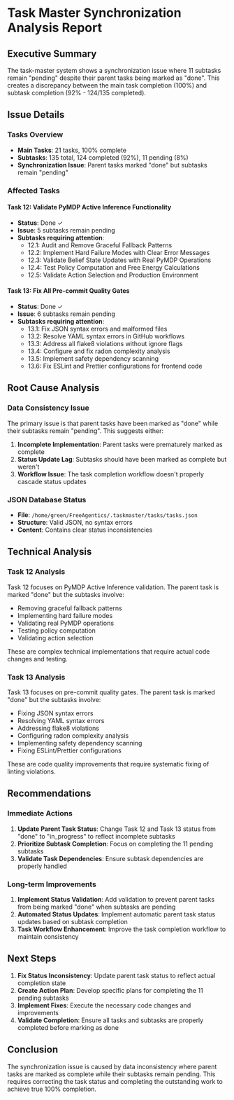 # Task Master Synchronization Analysis Report

## Executive Summary

The task-master system shows a synchronization issue where 11 subtasks remain "pending" despite their parent tasks being marked as "done". This creates a discrepancy between the main task completion (100%) and subtask completion (92% - 124/135 completed).

## Issue Details

### Tasks Overview
- **Main Tasks**: 21 tasks, 100% complete
- **Subtasks**: 135 total, 124 completed (92%), 11 pending (8%)
- **Synchronization Issue**: Parent tasks marked "done" but subtasks remain "pending"

### Affected Tasks

#### Task 12: Validate PyMDP Active Inference Functionality
- **Status**: Done ✓
- **Issue**: 5 subtasks remain pending
- **Subtasks requiring attention**:
  - 12.1: Audit and Remove Graceful Fallback Patterns
  - 12.2: Implement Hard Failure Modes with Clear Error Messages
  - 12.3: Validate Belief State Updates with Real PyMDP Operations
  - 12.4: Test Policy Computation and Free Energy Calculations
  - 12.5: Validate Action Selection and Production Environment

#### Task 13: Fix All Pre-commit Quality Gates
- **Status**: Done ✓
- **Issue**: 6 subtasks remain pending
- **Subtasks requiring attention**:
  - 13.1: Fix JSON syntax errors and malformed files
  - 13.2: Resolve YAML syntax errors in GitHub workflows
  - 13.3: Address all flake8 violations without ignore flags
  - 13.4: Configure and fix radon complexity analysis
  - 13.5: Implement safety dependency scanning
  - 13.6: Fix ESLint and Prettier configurations for frontend code

## Root Cause Analysis

### Data Consistency Issue
The primary issue is that parent tasks have been marked as "done" while their subtasks remain "pending". This suggests either:

1. **Incomplete Implementation**: Parent tasks were prematurely marked as complete
2. **Status Update Lag**: Subtasks should have been marked as complete but weren't
3. **Workflow Issue**: The task completion workflow doesn't properly cascade status updates

### JSON Database Status
- **File**: `/home/green/FreeAgentics/.taskmaster/tasks/tasks.json`
- **Structure**: Valid JSON, no syntax errors
- **Content**: Contains clear status inconsistencies

## Technical Analysis

### Task 12 Analysis
Task 12 focuses on PyMDP Active Inference validation. The parent task is marked "done" but the subtasks involve:
- Removing graceful fallback patterns
- Implementing hard failure modes
- Validating real PyMDP operations
- Testing policy computation
- Validating action selection

These are complex technical implementations that require actual code changes and testing.

### Task 13 Analysis
Task 13 focuses on pre-commit quality gates. The parent task is marked "done" but the subtasks involve:
- Fixing JSON syntax errors
- Resolving YAML syntax errors
- Addressing flake8 violations
- Configuring radon complexity analysis
- Implementing safety dependency scanning
- Fixing ESLint/Prettier configurations

These are code quality improvements that require systematic fixing of linting violations.

## Recommendations

### Immediate Actions
1. **Update Parent Task Status**: Change Task 12 and Task 13 status from "done" to "in_progress" to reflect incomplete subtasks
2. **Prioritize Subtask Completion**: Focus on completing the 11 pending subtasks
3. **Validate Task Dependencies**: Ensure subtask dependencies are properly handled

### Long-term Improvements
1. **Implement Status Validation**: Add validation to prevent parent tasks from being marked "done" when subtasks are pending
2. **Automated Status Updates**: Implement automatic parent task status updates based on subtask completion
3. **Task Workflow Enhancement**: Improve the task completion workflow to maintain consistency

## Next Steps

1. **Fix Status Inconsistency**: Update parent task status to reflect actual completion state
2. **Create Action Plan**: Develop specific plans for completing the 11 pending subtasks
3. **Implement Fixes**: Execute the necessary code changes and improvements
4. **Validate Completion**: Ensure all tasks and subtasks are properly completed before marking as done

## Conclusion

The synchronization issue is caused by data inconsistency where parent tasks are marked as complete while their subtasks remain pending. This requires correcting the task status and completing the outstanding work to achieve true 100% completion.